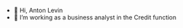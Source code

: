 - 👋 Hi, Anton Levin
- 👀 I’m working as a business analyst in the Credit function

<!---
Antonmelvinlevin/Antonmelvinlevin is a ✨ special ✨ repository because its `README.md` (this file) appears on your GitHub profile.
You can click the Preview link to take a look at your changes.
--->
